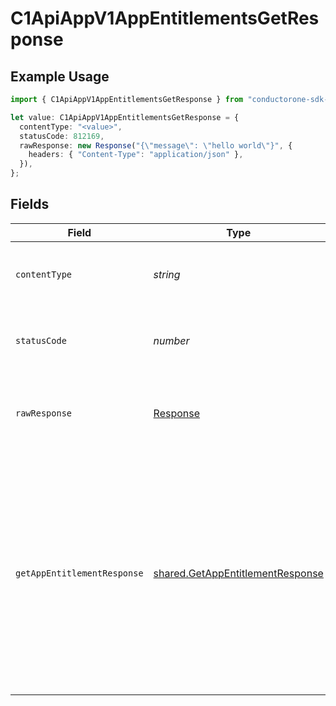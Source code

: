 # C1ApiAppV1AppEntitlementsGetResponse

## Example Usage

```typescript
import { C1ApiAppV1AppEntitlementsGetResponse } from "conductorone-sdk-typescript/sdk/models/operations";

let value: C1ApiAppV1AppEntitlementsGetResponse = {
  contentType: "<value>",
  statusCode: 812169,
  rawResponse: new Response("{\"message\": \"hello world\"}", {
    headers: { "Content-Type": "application/json" },
  }),
};
```

## Fields

| Field                                                                                                                                                                        | Type                                                                                                                                                                         | Required                                                                                                                                                                     | Description                                                                                                                                                                  |
| ---------------------------------------------------------------------------------------------------------------------------------------------------------------------------- | ---------------------------------------------------------------------------------------------------------------------------------------------------------------------------- | ---------------------------------------------------------------------------------------------------------------------------------------------------------------------------- | ---------------------------------------------------------------------------------------------------------------------------------------------------------------------------- |
| `contentType`                                                                                                                                                                | *string*                                                                                                                                                                     | :heavy_check_mark:                                                                                                                                                           | HTTP response content type for this operation                                                                                                                                |
| `statusCode`                                                                                                                                                                 | *number*                                                                                                                                                                     | :heavy_check_mark:                                                                                                                                                           | HTTP response status code for this operation                                                                                                                                 |
| `rawResponse`                                                                                                                                                                | [Response](https://developer.mozilla.org/en-US/docs/Web/API/Response)                                                                                                        | :heavy_check_mark:                                                                                                                                                           | Raw HTTP response; suitable for custom response parsing                                                                                                                      |
| `getAppEntitlementResponse`                                                                                                                                                  | [shared.GetAppEntitlementResponse](../../../sdk/models/shared/getappentitlementresponse.md)                                                                                  | :heavy_minus_sign:                                                                                                                                                           | The get app entitlement response returns an entitlement view containing paths in the expanded array for the objects expanded as indicated by the expand mask in the request. |